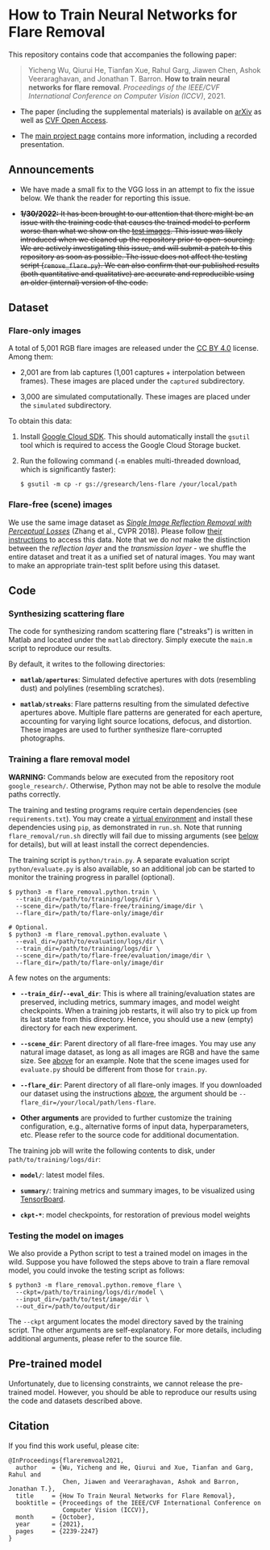 # How to Train Neural Networks for Flare Removal

This repository contains code that accompanies the following paper:

> Yicheng Wu, Qiurui He, Tianfan Xue, Rahul Garg, Jiawen Chen, Ashok
> Veeraraghavan, and Jonathan T. Barron. **How to train neural networks for
> flare removal**. *Proceedings of the IEEE/CVF International Conference on
> Computer Vision (ICCV)*, 2021.

-   The paper (including the supplemental materials) is available on
    [arXiv](https://arxiv.org/abs/2011.12485) as well as
    [CVF Open Access](https://openaccess.thecvf.com/content/ICCV2021/html/Wu_How_To_Train_Neural_Networks_for_Flare_Removal_ICCV_2021_paper.html).

-   The [main project page](https://yichengwu.github.io/flare-removal/) contains
    more information, including a recorded presentation.

## Announcements

-   We have made a small fix to the VGG loss in an attempt to fix the issue 
    below. We thank the reader for reporting this issue.

-   ~~**1/30/2022:** It has been brought to our attention that there might be an
    issue with the training code that causes the trained model to perform worse
    than what we show on the
    [test images](https://drive.google.com/corp/drive/folders/1_gi3W8fOEusfmglJdiKCUwk3IA7B2jfQ).
    This issue was likely introduced when we cleaned up the repository prior to
    open-sourcing. We are actively investigating this issue, and will submit a
    patch to this repository as soon as possible. The issue does not affect the
    testing script (`remove_flare.py`). We can also confirm that our published
    results (both quantitative and qualitative) are accurate and reproducible
    using an older (internal) version of the code.~~

## Dataset

### Flare-only images

A total of 5,001 RGB flare images are released under the
[CC BY 4.0](https://creativecommons.org/licenses/by/4.0/) license. Among them:

-   2,001 are from lab captures (1,001 captures + interpolation between frames).
    These images are placed under the `captured` subdirectory.

-   3,000 are simulated computationally. These images are placed under the
    `simulated` subdirectory.

To obtain this data:

1.  Install [Google Cloud SDK](https://cloud.google.com/sdk/docs/quickstart).
    This should automatically install the `gsutil` tool which is required to
    access the Google Cloud Storage bucket.

2.  Run the following command (`-m` enables multi-threaded download, which is
    significantly faster):

    ```shell
    $ gsutil -m cp -r gs://gresearch/lens-flare /your/local/path
    ```

### Flare-free (scene) images

We use the same image dataset as
[*Single Image Reflection Removal with Perceptual Losses*](https://people.eecs.berkeley.edu/~cecilia77/project-pages/reflection.html)
(Zhang et al., CVPR 2018). Please follow
[their instructions](https://github.com/ceciliavision/perceptual-reflection-removal#dataset)
to access this data. Note that we do *not* make the distinction between the
*reflection layer* and the *transmission layer* - we shuffle the entire dataset
and treat it as a unified set of natural images. You may want to make an
appropriate train-test split before using this dataset.

## Code

### Synthesizing scattering flare

The code for synthesizing random scattering flare ("streaks") is written in
Matlab and located under the `matlab` directory. Simply execute the `main.m`
script to reproduce our results.

By default, it writes to the following directories:

-   **`matlab/apertures`**: Simulated defective apertures with dots (resembling
    dust) and polylines (resembling scratches).

-   **`matlab/streaks`**: Flare patterns resulting from the simulated defective
    apertures above. Multiple flare patterns are generated for each aperture,
    accounting for varying light source locations, defocus, and distortion.
    These images are used to further synthesize flare-corrupted photographs.

### Training a flare removal model

**WARNING:** Commands below are executed from the repository root
`google_research/`. Otherwise, Python may not be able to resolve the module
paths correctly.

The training and testing programs require certain dependencies (see
`requirements.txt`). You may create a
[virtual environment](https://packaging.python.org/en/latest/guides/installing-using-pip-and-virtual-environments/)
and install these dependencies using `pip`, as demonstrated in `run.sh`. Note
that running `flare_removal/run.sh` directly will fail due to missing arguments
(see [below](#testing-the-model-on-images) for details), but will at least
install the correct dependencies.

The training script is `python/train.py`. A separate evaluation script
`python/evaluate.py` is also available, so an additional job can be started to
monitor the training progress in parallel (optional).

```shell
$ python3 -m flare_removal.python.train \
  --train_dir=/path/to/training/logs/dir \
  --scene_dir=/path/to/flare-free/training/image/dir \
  --flare_dir=/path/to/flare-only/image/dir

# Optional.
$ python3 -m flare_removal.python.evaluate \
  --eval_dir=/path/to/evaluation/logs/dir \
  --train_dir=/path/to/training/logs/dir \
  --scene_dir=/path/to/flare-free/evaluation/image/dir \
  --flare_dir=/path/to/flare-only/image/dir
```

A few notes on the arguments:

-   **`--train_dir`/`--eval_dir`**: This is where all training/evaluation states
    are preserved, including metrics, summary images, and model weight
    checkpoints. When a training job restarts, it will also try to pick up from
    its last state from this directory. Hence, you should use a new (empty)
    directory for each new experiment.

-   **`--scene_dir`**: Parent directory of all flare-free images. You may use
    any natural image dataset, as long as all images are RGB and have the same
    size. See [above](#flare-free-scene-images) for an example. Note that the
    scene images used for `evaluate.py` should be different from those for
    `train.py`.

-   **`--flare_dir`**: Parent directory of all flare-only images. If you
    downloaded our dataset using the instructions [above](#flare-only-images),
    the argument should be `--flare_dir=/your/local/path/lens-flare`.

-   **Other arguments** are provided to further customize the training
    configuration, e.g., alternative forms of input data, hyperparameters, etc.
    Please refer to the source code for additional documentation.

The training job will write the following contents to disk, under
`path/to/training/logs/dir`:

-   **`model/`**: latest model files.

-   **`summary/`**: training metrics and summary images, to be visualized using
    [TensorBoard](https://www.tensorflow.org/tensorboard).

-   **`ckpt-*`**: model checkpoints, for restoration of previous model weights

### Testing the model on images

We also provide a Python script to test a trained model on images in the wild.
Suppose you have followed the steps above to train a flare removal model, you
could invoke the testing script as follows:

```shell
$ python3 -m flare_removal.python.remove_flare \
  --ckpt=/path/to/training/logs/dir/model \
  --input_dir=/path/to/test/image/dir \
  --out_dir=/path/to/output/dir
```

The `--ckpt` argument locates the model directory saved by the training script.
The other arguments are self-explanatory. For more details, including additional
arguments, please refer to the source file.

## Pre-trained model

Unfortunately, due to licensing constraints, we cannot release the pre-trained
model. However, you should be able to reproduce our results using the code and
datasets described above.

## Citation

If you find this work useful, please cite:

```
@InProceedings{flareremvoal2021,
  author    = {Wu, Yicheng and He, Qiurui and Xue, Tianfan and Garg, Rahul and
               Chen, Jiawen and Veeraraghavan, Ashok and Barron, Jonathan T.},
  title     = {How To Train Neural Networks for Flare Removal},
  booktitle = {Proceedings of the IEEE/CVF International Conference on
               Computer Vision (ICCV)},
  month     = {October},
  year      = {2021},
  pages     = {2239-2247}
}
```
